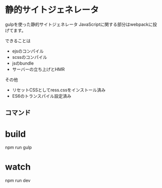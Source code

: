 # 静的サイトジェネレータ

gulpを使った静的サイトジェネレータ
JavaScriptに関する部分はwebpackに投げてます。

できることは
- ejsのコンパイル
- scssのコンパイル
- jsのbundle
- サーバーの立ち上げとHMR

その他
- リセットCSSとしてress.cssをインストール済み
- ES6のトランスパイル設定済み

## コマンド
  # build
  npm run gulp

  # watch
  npm run dev
